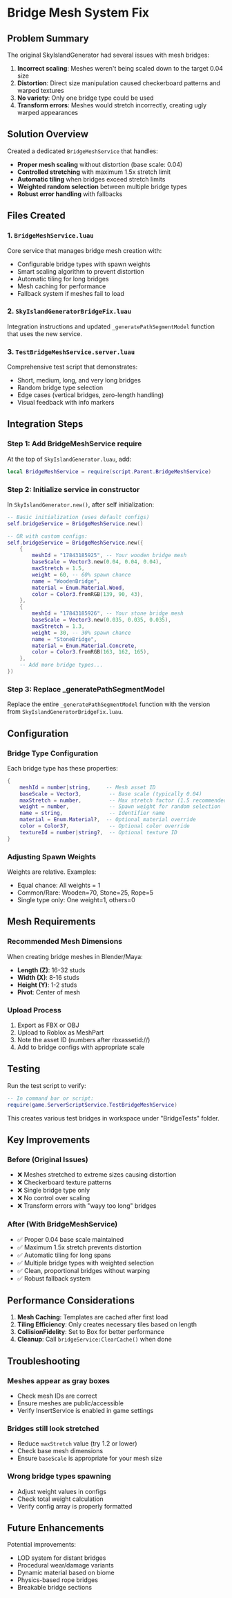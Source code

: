 # Bridge Mesh System Fix

## Problem Summary
The original SkyIslandGenerator had several issues with mesh bridges:
1. **Incorrect scaling**: Meshes weren't being scaled down to the target 0.04 size
2. **Distortion**: Direct size manipulation caused checkerboard patterns and warped textures  
3. **No variety**: Only one bridge type could be used
4. **Transform errors**: Meshes would stretch incorrectly, creating ugly warped appearances

## Solution Overview
Created a dedicated `BridgeMeshService` that handles:
- **Proper mesh scaling** without distortion (base scale: 0.04)
- **Controlled stretching** with maximum 1.5x stretch limit
- **Automatic tiling** when bridges exceed stretch limits
- **Weighted random selection** between multiple bridge types
- **Robust error handling** with fallbacks

## Files Created

### 1. `BridgeMeshService.luau`
Core service that manages bridge mesh creation with:
- Configurable bridge types with spawn weights
- Smart scaling algorithm to prevent distortion
- Automatic tiling for long bridges
- Mesh caching for performance
- Fallback system if meshes fail to load

### 2. `SkyIslandGeneratorBridgeFix.luau`
Integration instructions and updated `_generatePathSegmentModel` function that uses the new service.

### 3. `TestBridgeMeshService.server.luau`
Comprehensive test script that demonstrates:
- Short, medium, long, and very long bridges
- Random bridge type selection
- Edge cases (vertical bridges, zero-length handling)
- Visual feedback with info markers

## Integration Steps

### Step 1: Add BridgeMeshService require
At the top of `SkyIslandGenerator.luau`, add:
```lua
local BridgeMeshService = require(script.Parent.BridgeMeshService)
```

### Step 2: Initialize service in constructor
In `SkyIslandGenerator.new()`, after self initialization:
```lua
-- Basic initialization (uses default configs)
self.bridgeService = BridgeMeshService.new()

-- OR with custom configs:
self.bridgeService = BridgeMeshService.new({
    {
        meshId = "17843185925", -- Your wooden bridge mesh
        baseScale = Vector3.new(0.04, 0.04, 0.04),
        maxStretch = 1.5,
        weight = 60, -- 60% spawn chance
        name = "WoodenBridge",
        material = Enum.Material.Wood,
        color = Color3.fromRGB(139, 90, 43),
    },
    {
        meshId = "17843185926", -- Your stone bridge mesh
        baseScale = Vector3.new(0.035, 0.035, 0.035),
        maxStretch = 1.3,
        weight = 30, -- 30% spawn chance
        name = "StoneBridge",
        material = Enum.Material.Concrete,
        color = Color3.fromRGB(163, 162, 165),
    },
    -- Add more bridge types...
})
```

### Step 3: Replace _generatePathSegmentModel
Replace the entire `_generatePathSegmentModel` function with the version from `SkyIslandGeneratorBridgeFix.luau`.

## Configuration

### Bridge Type Configuration
Each bridge type has these properties:
```lua
{
    meshId = number|string,     -- Mesh asset ID
    baseScale = Vector3,         -- Base scale (typically 0.04)
    maxStretch = number,         -- Max stretch factor (1.5 recommended)
    weight = number,             -- Spawn weight for random selection
    name = string,               -- Identifier name
    material = Enum.Material?,  -- Optional material override
    color = Color3?,             -- Optional color override
    textureId = number|string?,  -- Optional texture ID
}
```

### Adjusting Spawn Weights
Weights are relative. Examples:
- Equal chance: All weights = 1
- Common/Rare: Wooden=70, Stone=25, Rope=5
- Single type only: One weight=1, others=0

## Mesh Requirements

### Recommended Mesh Dimensions
When creating bridge meshes in Blender/Maya:
- **Length (Z)**: 16-32 studs
- **Width (X)**: 8-16 studs  
- **Height (Y)**: 1-2 studs
- **Pivot**: Center of mesh

### Upload Process
1. Export as FBX or OBJ
2. Upload to Roblox as MeshPart
3. Note the asset ID (numbers after rbxassetid://)
4. Add to bridge configs with appropriate scale

## Testing

Run the test script to verify:
```lua
-- In command bar or script:
require(game.ServerScriptService.TestBridgeMeshService)
```

This creates various test bridges in workspace under "BridgeTests" folder.

## Key Improvements

### Before (Original Issues)
- ❌ Meshes stretched to extreme sizes causing distortion
- ❌ Checkerboard texture patterns
- ❌ Single bridge type only
- ❌ No control over scaling
- ❌ Transform errors with "wayy too long" bridges

### After (With BridgeMeshService)
- ✅ Proper 0.04 base scale maintained
- ✅ Maximum 1.5x stretch prevents distortion
- ✅ Automatic tiling for long spans
- ✅ Multiple bridge types with weighted selection
- ✅ Clean, proportional bridges without warping
- ✅ Robust fallback system

## Performance Considerations

1. **Mesh Caching**: Templates are cached after first load
2. **Tiling Efficiency**: Only creates necessary tiles based on length
3. **CollisionFidelity**: Set to Box for better performance
4. **Cleanup**: Call `bridgeService:ClearCache()` when done

## Troubleshooting

### Meshes appear as gray boxes
- Check mesh IDs are correct
- Ensure meshes are public/accessible
- Verify InsertService is enabled in game settings

### Bridges still look stretched
- Reduce `maxStretch` value (try 1.2 or lower)
- Check base mesh dimensions
- Ensure `baseScale` is appropriate for your mesh size

### Wrong bridge types spawning
- Adjust weight values in configs
- Check total weight calculation
- Verify config array is properly formatted

## Future Enhancements

Potential improvements:
- LOD system for distant bridges
- Procedural wear/damage variants
- Dynamic material based on biome
- Physics-based rope bridges
- Breakable bridge sections
